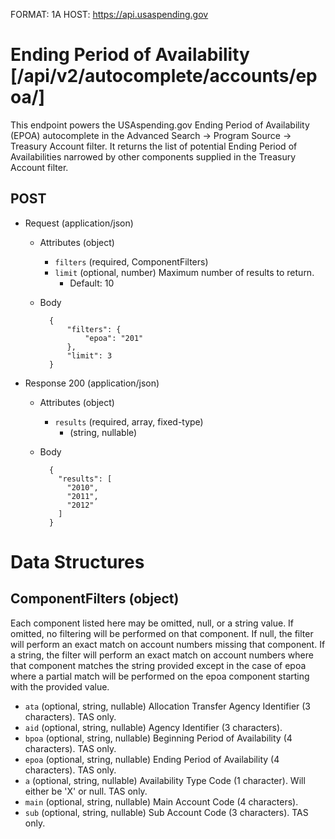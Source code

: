 FORMAT: 1A
HOST: https://api.usaspending.gov

# Ending Period of Availability [/api/v2/autocomplete/accounts/epoa/]

This endpoint powers the USAspending.gov Ending Period of Availability (EPOA) autocomplete in the Advanced Search -> Program Source -> Treasury Account filter.  It returns the list of potential Ending Period of Availabilities narrowed by other components supplied in the Treasury Account filter.

## POST

+ Request (application/json)

    + Attributes (object)
        + `filters` (required, ComponentFilters)
        + `limit` (optional, number)
            Maximum number of results to return.
            + Default: 10

    + Body

            {
                "filters": {
                    "epoa": "201"
                },
                "limit": 3
            }

+ Response 200 (application/json)

    + Attributes (object)
        + `results` (required, array, fixed-type)
            + (string, nullable)

    + Body

            {
              "results": [
                "2010",
                "2011",
                "2012"
              ]
            }

# Data Structures

## ComponentFilters (object)

Each component listed here may be omitted, null, or a string value.  If omitted, no filtering will be performed on that component.  If null, the filter will perform an exact match on account numbers missing that component.  If a string, the filter will perform an exact match on account numbers where that component matches the string provided except in the case of epoa where a partial match will be performed on the epoa component starting with the provided value.

+ `ata` (optional, string, nullable)
    Allocation Transfer Agency Identifier (3 characters). TAS only.
+ `aid` (optional, string, nullable)
    Agency Identifier (3 characters).
+ `bpoa` (optional, string, nullable)
    Beginning Period of Availability (4 characters). TAS only.
+ `epoa` (optional, string, nullable)
    Ending Period of Availability (4 characters). TAS only.
+ `a` (optional, string, nullable)
    Availability Type Code (1 character). Will either be 'X' or null. TAS only.
+ `main` (optional, string, nullable)
    Main Account Code (4 characters).
+ `sub` (optional, string, nullable)
    Sub Account Code (3 characters). TAS only.
